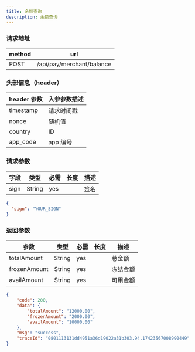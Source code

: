 ```yaml
---
title: 余额查询
description: 余额查询
---
```


### 请求地址

| method | url                       |
| ------ | ------------------------- |
| POST   | /api/pay/merchant/balance |



### 头部信息（header）

| header 参数 | 入参参数描述 |
| ----------- |--------|
| timestamp   | 请求时间戳  |
| nonce       | 随机值    |
| country     | ID     |
| app_code    | app 编号 |
### 请求参数

| 字段   | 类型     | 必需  | 长度  | 描述  |
| ---- | ------ | --- | --- | --- |
| sign | String | yes |     | 签名  |

```json
{
  "sign": "YOUR_SIGN"
}
```

### 返回参数

| 参数           | 类型     | 必需  | 长度  | 描述   |
| ------------ | ------ | --- | --- | ---- |
| totalAmount  | String | yes |     | 总金额  |
| frozenAmount | String | yes |     | 冻结金额 |
| availAmount  | String | yes |     | 可用金额 |

```json
{
    "code": 200,
    "data": {
        "totalAmount": "12000.00",
        "frozenAmount": "2000.00",
        "availAmount": "10000.00"
    },
    "msg": "success",
    "traceId": "0801113131dd4951a36d19022a31b303.94.17423567008990449"
}
```

